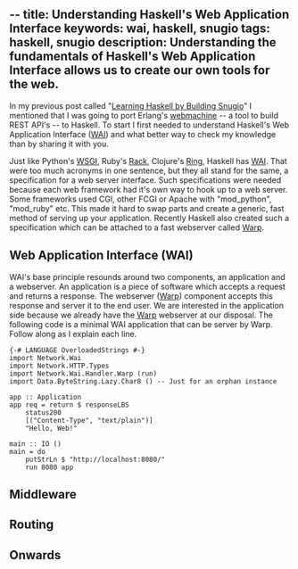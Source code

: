 --
title: Understanding Haskell's Web Application Interface
keywords: wai, haskell, snugio
tags: haskell, snugio
description: Understanding the fundamentals of Haskell's Web Application Interface allows us to create our own tools for the web.
--

In my previous post called "[Learning Haskell by Building Snugio]" I mentioned
that I was going to port Erlang's [webmachine] -- a tool to build REST API's
-- to Haskell. To start I first needed to understand Haskell's Web Application
Interface ([WAI]) and what better way to check my knowledge than by sharing it
with you.

Just like Python's [WSGI], Ruby's [Rack], Clojure's [Ring], Haskell has
[WAI]. That were too much acronyms in one sentence, but they all stand for the
same, a specification for a web server interface. Such specifications were
needed because each web framework had it's own way to hook up to a web
server. Some frameworks used CGI, other FCGI or Apache with "mod_python",
"mod_ruby" etc. This made it hard to swap parts and create a generic, fast
method of serving up your application. Recently Haskell also created such a
specification which can be attached to a fast webserver called [Warp].

## Web Application Interface (WAI)

WAI's base principle resounds around two components, an application and a
webserver. An application is a piece of software which accepts a request and
returns a response. The webserver ([Warp]) component accepts this response and
server it to the end user. We are interested in the application side because
we already have the [Warp] webserver at our disposal. The following code is a
minimal WAI application that can be server by Warp. Follow along as I explain
each line.

~~~ {.haskell .numberLines}
{-# LANGUAGE OverloadedStrings #-}
import Network.Wai
import Network.HTTP.Types
import Network.Wai.Handler.Warp (run)
import Data.ByteString.Lazy.Char8 () -- Just for an orphan instance

app :: Application
app req = return $ responseLBS
    status200
    [("Content-Type", "text/plain")]
    "Hello, Web!"

main :: IO ()
main = do
    putStrLn $ "http://localhost:8080/"
    run 8080 app
~~~

## Middleware


## Routing


## Onwards

[Learning Haskell by Building Snugio]: /posts/2011-09-23-learning-haskell-by-building-snugio.html "Read this post"
[webmachine]: http://wiki.basho.com/Webmachine.html "Webmachine from Basho"
[WSGI]: http://www.python.org/dev/peps/pep-0333/ "PEP 333 explaining WSGI"
[Rack]: rack.rubyforge.org "Rack's homepage"
[Ring]: https://github.com/mmcgrana/ring "Ring on Github"
[WAI]: http://www.haskell.org/haskellwiki/WebApplicationInterface "Haskell's WIKI on WAI"
[Warp]: http://www.yesodweb.com/blog/2011/01/announcing-warp "Introduction for the Warp webserver"
